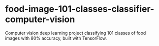 # food-image-101-classes-classifier-computer-vision
Computer vision deep learning project classifying 101 classes of food images with 80% accuracy, built with TensorFlow.
